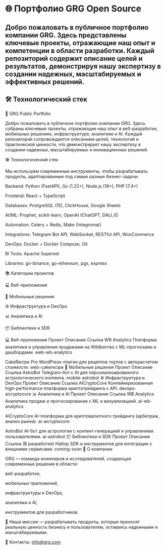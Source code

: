 # 🌐 Портфолио GRG Open Source

Добро пожаловать в публичное портфолио компании GRG.
Здесь представлены ключевые проекты, отражающие наш опыт и компетенции в области разработки. Каждый репозиторий содержит описание целей и результатов, демонстрируя нашу экспертизу в создании надежных, масштабируемых и эффективных решений.
---

## 🛠️ Технологический стек

🚀 GRG Public Portfolio

Добро пожаловать в публичное портфолио компании GRG.
Здесь собраны ключевые проекты, отражающие наш опыт в веб-разработке, мобильных решениях, инфраструктуре, аналитике и AI. Каждый репозиторий сопровождается описанием целей, технологий и практической ценности, что демонстрирует нашу экспертизу в создании надежных, масштабируемых и инновационных решений.

🛠 Технологический стек

Мы используем современные инструменты, чтобы разрабатывать продукты, адаптированные под самые разные бизнес-задачи.

Backend: Python (FastAPI), Go (1.22+), Node.js (18+), PHP (7.4+)

Frontend: React + TypeScript

Databases: PostgreSQL (15), ClickHouse, Google Sheets

AI/ML: Prophet, scikit-learn, OpenAI (ChatGPT, DALL·E)

Automation: Celery + Redis, Make (Integromat)

Integrations: Telegram Bot API, WebSocket, RESTful API, WooCommerce

DevOps: Docker + Docker Compose, Git

BI Tools: Apache Superset

Libraries: go-binance, go-ethereum, pgx, express

📚 Категории проектов

💻 Веб-приложения

📱 Мобильные решения

⚙️ Инфраструктура и DevOps

📊 Аналитика и AI

📦 Библиотеки и SDK

💻 Веб-приложения
Проект	Описание	Ссылка
WB Analytics	Платформа аналитики и управления продажами на Wildberries с ML-прогнозами и дашбордами.	web-wb-analytics

CakeRecipe Pro	WordPress-плагин для рецептов тортов с авторасчетом стоимости.	web-cakerecipe
📱 Мобильные решения
Проект	Описание	Ссылка
AstroBot	Telegram-бот с AI для персонализированного астрологического контента.	mobile-astrobot
⚙️ Инфраструктура и DevOps
Проект	Описание	Ссылка
AICryptoCore	Контейнеризованная high-performance платформа криптотрейдинга с API.	devops-aicryptocore
📊 Аналитика и AI
Проект	Описание	Ссылка
WB Analytics	Аналитика продаж и прогнозирование с ML и визуализацией.	ai-wb-analytics

AICryptoCore	AI-платформа для криптовалютного трейдинга (арбитраж, анализ рынка).	ai-aicryptocore

AstroBot	AI-бот для астрологии с контент-генерацией и управлением пользователями.	ai-astrobot
📦 Библиотеки и SDK
Проект	Описание	Ссылка
(В разработке)	Набор SDK и инструментов для интеграции с внешними сервисами.	coming-soon
🏢 О компании

GRG — команда инженеров и исследователей, создающая современные решения в области:

веб-разработки,

мобильных приложений,

инфраструктуры и DevOps,

аналитики и AI,

инструментов для разработчиков.

🎯 Наша миссия — разрабатывать продукты, которые приносят реальную ценность бизнесу и пользователям, оставаясь надежными и масштабируемыми.

📩 Контакты: info@grg.com
